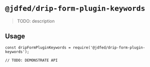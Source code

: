 # `@jdfed/drip-form-plugin-keywords`

> TODO: description

## Usage

```
const dripFormPluginKeywords = require('@jdfed/drip-form-plugin-keywords');

// TODO: DEMONSTRATE API
```
